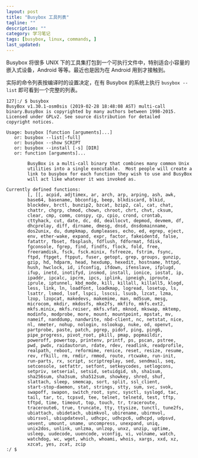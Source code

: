 ```yaml
---
layout: post
title: "Busybox 工具列表"
tagline: ""
description: ""
category: 学习笔记
tags: [busybox, linux, commands, ]
last_updated:
---
```


Busybox 将很多 UNIX 下的工具集打包到一个可执行文件中，特别适合小容量的嵌入式设备，Android 等等。最近也是因为在 Android 用到才接触到。

实际的命令列表按编译时的设置决定，在有 Busybox 的系统上执行 `busybox --list` 即可看到一个完整的列表。

    127|:/ $ busybox
    BusyBox v1.30.1-osm0sis (2019-02-28 18:48:08 AST) multi-call binary.BusyBox is copyrighted by many authors between 1998-2015.
    Licensed under GPLv2. See source distribution for detailed
    copyright notices.

    Usage: busybox [function [arguments]...]
       or: busybox --list[-full]
       or: busybox --show SCRIPT
       or: busybox --install [-s] [DIR]
       or: function [arguments]...

            BusyBox is a multi-call binary that combines many common Unix
            utilities into a single executable.  Most people will create a
            link to busybox for each function they wish to use and BusyBox
            will act like whatever it was invoked as.

    Currently defined functions:
            [, [[, acpid, adjtimex, ar, arch, arp, arping, ash, awk,
            base64, basename, bbconfig, beep, blkdiscard, blkid,
            blockdev, brctl, bunzip2, bzcat, bzip2, cal, cat, chat,
            chattr, chgrp, chmod, chown, chroot, chrt, chvt, cksum,
            clear, cmp, comm, conspy, cp, cpio, crond, crontab,
            cttyhack, cut, date, dc, dd, deallocvt, depmod, devmem, df,
            dhcprelay, diff, dirname, dmesg, dnsd, dnsdomainname,
            dos2unix, du, dumpkmap, dumpleases, echo, ed, egrep, eject,
            env, ether-wake, expand, expr, factor, fakeidentd, false,
            fatattr, fbset, fbsplash, fdflush, fdformat, fdisk,
            fgconsole, fgrep, find, findfs, flock, fold, free,
            freeramdisk, fsck, fsck.minix, fsfreeze, fstrim, fsync,
            ftpd, ftpget, ftpput, fuser, getopt, grep, groups, gunzip,
            gzip, hd, hdparm, head, hexdump, hexedit, hostname, httpd,
            hush, hwclock, id, ifconfig, ifdown, ifenslave, ifplugd,
            ifup, inetd, inotifyd, insmod, install, ionice, iostat, ip,
            ipaddr, ipcalc, ipcrm, ipcs, iplink, ipneigh, iproute,
            iprule, iptunnel, kbd_mode, kill, killall, killall5, klogd,
            less, link, ln, loadfont, loadkmap, logread, losetup, ls,
            lsattr, lsmod, lsof, lspci, lsscsi, lsusb, lzcat, lzma,
            lzop, lzopcat, makedevs, makemime, man, md5sum, mesg,
            microcom, mkdir, mkdosfs, mke2fs, mkfifo, mkfs.ext2,
            mkfs.minix, mkfs.reiser, mkfs.vfat, mknod, mkswap, mktemp,
            modinfo, modprobe, more, mount, mountpoint, mpstat, mv,
            nameif, nanddump, nandwrite, nbd-client, nc, netstat, nice,
            nl, nmeter, nohup, nologin, nslookup, nuke, od, openvt,
            partprobe, paste, patch, pgrep, pidof, ping, ping6,
            pipe_progress, pivot_root, pkill, pmap, popmaildir,
            poweroff, powertop, printenv, printf, ps, pscan, pstree,
            pwd, pwdx, raidautorun, rdate, rdev, readlink, readprofile,
            realpath, reboot, reformime, renice, reset, resize, resume,
            rev, rfkill, rm, rmdir, rmmod, route, rtcwake, run-init,
            run-parts, rx, script, scriptreplay, sed, sendmail, seq,
            setconsole, setfattr, setfont, setkeycodes, setlogcons,
            setpriv, setserial, setsid, setuidgid, sh, sha1sum,
            sha256sum, sha3sum, sha512sum, showkey, shred, shuf,
            slattach, sleep, smemcap, sort, split, ssl_client,
            start-stop-daemon, stat, strings, stty, sum, svc, svok,
            swapoff, swapon, switch_root, sync, sysctl, syslogd, tac,
            tail, tar, tc, tcpsvd, tee, telnet, telnetd, test, tftp,
            tftpd, time, timeout, top, touch, tr, traceroute,
            traceroute6, true, truncate, tty, ttysize, tunctl, tune2fs,
            ubiattach, ubidetach, ubimkvol, ubirename, ubirmvol,
            ubirsvol, ubiupdatevol, udhcpc, udhcpc6, udhcpd, udpsvd,
            uevent, umount, uname, uncompress, unexpand, uniq,
            unix2dos, unlink, unlzma, unlzop, unxz, unzip, uptime,
            usleep, uudecode, uuencode, vconfig, vi, volname, watch,
            watchdog, wc, wget, which, whoami, whois, xargs, xxd, xz,
            xzcat, yes, zcat, zcip
    :/ $
